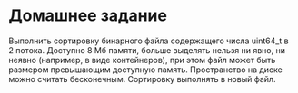 # Домашнее задание
Выполнить сортировку бинарного файла содержащего числа uint64_t в 2 потока. Доступно 8 Мб памяти, больше выделять нельзя ни явно, ни неявно (например, в виде контейнеров), при этом файл может быть размером превышающим доступную память. Пространство на диске можно считать бесконечным. Сортировку выполнять в новый файл.
